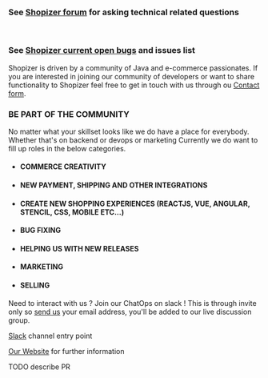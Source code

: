 <br/>
<br/>

### See [Shopizer forum](https://groups.google.com/forum/#!forum/shopizer) for asking technical related questions

<br/>

### See [Shopizer current open bugs](https://github.com/shopizer-ecommerce/shopizer/issues) and issues list

Shopizer is driven by a community of Java and e-commerce passionates. If you are interested in joining our community of developers or want to share functionality to Shopizer feel free to get in touch with us through ou [Contact form](http://www.shopizer.com/contact.html).


### BE PART OF THE COMMUNITY
No matter what your skillset looks like we do have a place for everybody. Whether that's on backend or devops or marketing
Currently we do want to fill up roles in the below categories.

* #### COMMERCE CREATIVITY
* #### NEW PAYMENT, SHIPPING AND OTHER INTEGRATIONS
* #### CREATE NEW SHOPPING EXPERIENCES (REACTJS, VUE, ANGULAR, STENCIL, CSS, MOBILE ETC...)
* #### BUG FIXING
* #### HELPING US WITH NEW RELEASES
* #### MARKETING
* #### SELLING


Need to interact with us ? Join our ChatOps on slack ! This is through invite only so [send us](http://www.shopizer.com/contact.html) your email address, you'll be added to our live discussion group.




[Slack](https://shopizer-slackin.herokuapp.com/) channel entry point

[Our Website](https://www.shopizer.com/) for further information

TODO describe PR


